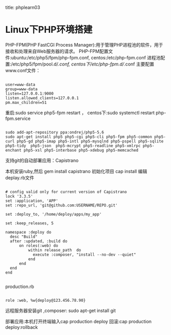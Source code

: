 title: phplearn03 

#  Linux下PHP环境搭建 
PHP-FPM(PHP FastCGI Process Manager):用于管理PHP进程池的软件，用于接收和处理来自Web服务器的请求。
PHP-FPM配置文件:ubuntu:/etc/php5/fpm/php-fpm.conf, centos:/etc/php-fpm.conf
进程池配置:/etc/php5/fpm/pool.d/*.conf, centos下/etc/php-fpm.d/*.conf
主要配置www.conf文件：
```

user=www-data
group=www-data
listen=127.0.0.1:9000
listen.allowed_clients=127.0.0.1
pm.max_children=51

```
重启:sudo service php5-fpm restart ， centos下:sudo systemctl restart php-fpm.service
```

sudo add-apt-repository ppa:ondrej/php5-5.6
sudo apt-get install php5 php5-cgi php5-cli php5-fpm php5-common php5-curl php5-gd php5-imap php5-intl php5-mysqlnd php5-pspell php5-sqlite php5-tidy  php5-json  php5-mcrypt php5-readline php5-xmlrpc php5-enchant php5-xsl php5-interbase php5-xdebug php5-memcached

``` 


支持git的自动部署应用：Capistrano

本机安装ruby,然后
gem install capistrano
初始化项目
cap install 
编辑deplay.rb文件
```

# config valid only for current version of Capistrano
lock '3.3.5'
set :application, 'APP'
set :repo_url, 'git@github.com:USERNAME/REPO.git'

set :deploy_to, '/home/deploy/apps/my_app'

set :keep_releases, 5

namespace :deploy do
  desc "Build"
  after :updated, :build do
      on roles(:web) do
          within release_path  do
            execute :composer, "install --no-dev --quiet"
          end
      end
  end
end


```
production.rb
```

role :web, %w{deploy@123.456.78.90}

```

远程服务器安装git ,composer:
sudo apt-get install git


部署应用:本机打开终端输入cap production deploy
回滚:cap production deploy:rollback
